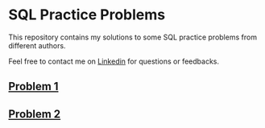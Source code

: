 # SQL Practice Problems
This repository contains my solutions to some SQL practice problems from different authors.

Feel free to contact me on [Linkedin](www.linkedin.com/in/kareem-lemboye-1a0025277) for questions or feedbacks.

## [Problem 1](https://github.com/KLemboye/SQL-Practice-Problems/blob/329903e997313a81d045c6ca1570499a851bec90/Problem1.md)

## [Problem 2](https://github.com/KLemboye/SQL-Practice-Problems/blob/9ea74378ca01f7cd3a7576e5a87c6a11cab3e70b/Problem2.md)
